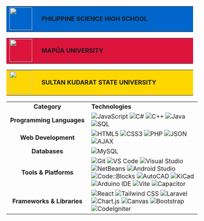 <div align="center">


<table><tr><td bgcolor="#0066CC" height="35"><img src="https://github.com/user-attachments/assets/ab0e78f6-62a5-480d-bf12-def7a91a969a" height="60"/></td><td bgcolor="#0066CC" width="400"><b>&nbsp;&nbsp;PHILIPPINE SCIENCE HIGH SCHOOL&nbsp;&nbsp;</b></td></tr></table>

<table><tr><td bgcolor="#DC143C" height="35"><img src="https://github.com/user-attachments/assets/5d790748-f8eb-4f26-98b3-5838310d2e7a" height="60"/></td><td bgcolor="#DC143C" width="400"><b>&nbsp;&nbsp;MAPÚA UNIVERSITY&nbsp;&nbsp;</b></td></tr></table>

<table><tr><td bgcolor="#FFD700" height="35"><img src="https://github.com/user-attachments/assets/f97dc454-7404-4b75-b93f-b26a6aec3d4a" height="60"/></td><td bgcolor="#FFD700" width="400"><b>&nbsp;&nbsp;SULTAN KUDARAT STATE UNIVERSITY&nbsp;&nbsp;</b></td></tr></table>

</div>

<table>
  <tr>
    <td align="center" width="200"><strong>Category</strong></td>
    <td><strong>Technologies</strong></td>
  </tr>
  <tr>
    <td align="center"><strong>Programming Languages</strong></td>
    <td>
      <img src="https://img.shields.io/badge/JavaScript-F7DF1E?style=for-the-badge&logo=javascript&logoColor=black" alt="JavaScript"/>
      <img src="https://img.shields.io/badge/C%23-239120?style=for-the-badge&logo=c-sharp&logoColor=white" alt="C#"/>
      <img src="https://img.shields.io/badge/C++-00599C?style=for-the-badge&logo=cplusplus&logoColor=white" alt="C++"/>
      <img src="https://img.shields.io/badge/Java-ED8B00?style=for-the-badge&logo=openjdk&logoColor=white" alt="Java"/>
      <img src="https://img.shields.io/badge/SQL-4479A1?style=for-the-badge&logo=mysql&logoColor=white" alt="SQL"/>
    </td>
  </tr>
  <tr>
    <td align="center"><strong>Web Development</strong></td>
    <td>
      <img src="https://img.shields.io/badge/HTML5-E34F26?style=for-the-badge&logo=html5&logoColor=white" alt="HTML5"/>
      <img src="https://img.shields.io/badge/CSS3-1572B6?style=for-the-badge&logo=css3&logoColor=white" alt="CSS3"/>
      <img src="https://img.shields.io/badge/PHP-777BB4?style=for-the-badge&logo=php&logoColor=white" alt="PHP"/>
      <img src="https://img.shields.io/badge/JSON-000000?style=for-the-badge&logo=json&logoColor=white" alt="JSON"/>
      <img src="https://img.shields.io/badge/AJAX-0088CC?style=for-the-badge" alt="AJAX"/>
    </td>
  </tr>
  <tr>
    <td align="center"><strong>Databases</strong></td>
    <td>
      <img src="https://img.shields.io/badge/MySQL-4479A1?style=for-the-badge&logo=mysql&logoColor=white" alt="MySQL"/>
    </td>
  </tr>
  <tr>
    <td align="center"><strong>Tools & Platforms</strong></td>
    <td>
      <img src="https://img.shields.io/badge/Git-F05032?style=for-the-badge&logo=git&logoColor=white" alt="Git"/>
      <img src="https://img.shields.io/badge/VS_Code-007ACC?style=for-the-badge&logo=visual-studio-code&logoColor=white" alt="VS Code"/>
      <img src="https://img.shields.io/badge/Visual_Studio-5C2D91?style=for-the-badge&logo=visual-studio&logoColor=white" alt="Visual Studio"/>
      <img src="https://img.shields.io/badge/NetBeans-1B6AC6?style=for-the-badge&logo=apache-netbeans-ide&logoColor=white" alt="NetBeans"/>
      <img src="https://img.shields.io/badge/Android_Studio-3DDC84?style=for-the-badge&logo=android-studio&logoColor=white" alt="Android Studio"/>
      <img src="https://img.shields.io/badge/Code::Blocks-41AD48?style=for-the-badge&logo=codeblocks&logoColor=white" alt="Code::Blocks"/>
      <img src="https://img.shields.io/badge/AutoCAD-E51050?style=for-the-badge&logo=autodesk&logoColor=white" alt="AutoCAD"/>
      <img src="https://img.shields.io/badge/KiCad-314CB0?style=for-the-badge&logo=kicad&logoColor=white" alt="KiCad"/>
      <img src="https://img.shields.io/badge/Arduino_IDE-00979D?style=for-the-badge&logo=arduino&logoColor=white" alt="Arduino IDE"/>
      <img src="https://img.shields.io/badge/Vite-646CFF?style=for-the-badge&logo=vite&logoColor=white" alt="Vite"/>
      <img src="https://img.shields.io/badge/Capacitor-119EFF?style=for-the-badge&logo=capacitor&logoColor=white" alt="Capacitor"/>
    </td>
  </tr>
  <tr>
    <td align="center"><strong>Frameworks & Libraries</strong></td>
    <td>
      <img src="https://img.shields.io/badge/React-61DAFB?style=for-the-badge&logo=react&logoColor=black" alt="React"/>
      <img src="https://img.shields.io/badge/Tailwind_CSS-06B6D4?style=for-the-badge&logo=tailwindcss&logoColor=white" alt="Tailwind CSS"/>
      <img src="https://img.shields.io/badge/Laravel-FF2D20?style=for-the-badge&logo=laravel&logoColor=white" alt="Laravel"/>
      <img src="https://img.shields.io/badge/Chart.js-FF6384?style=for-the-badge&logo=chart.js&logoColor=white" alt="Chart.js"/>
      <img src="https://img.shields.io/badge/Canvas-E34F26?style=for-the-badge&logo=html5&logoColor=white" alt="Canvas"/>
      <img src="https://img.shields.io/badge/Bootstrap-7952B3?style=for-the-badge&logo=bootstrap&logoColor=white" alt="Bootstrap"/>
      <img src="https://img.shields.io/badge/CodeIgniter-EF4223?style=for-the-badge&logo=codeigniter&logoColor=white" alt="CodeIgniter"/>
    </td>
  </tr>
</table>
